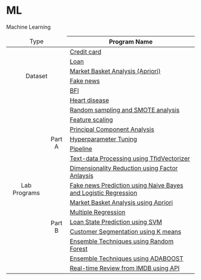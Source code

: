 
# ML
Machine Learning

<table>
<thead>
  <tr>
    <td rowspan="2" colspan="2" align="center">Type</td>
    <th>Program Name</th>
  </tr>
</thead>
<tbody>
  <tr>
    <td rowspan="6" colspan="2" align="center">Dataset</td>
    <td><a href="https://drive.google.com/uc?id=1hGvavGU4GZVv-yclEMVx3E9kXDed8hbq&export=download">Credit card</a></td>
  </tr>
  <tr>
    <td><a href="https://drive.google.com/uc?id=1_EDoCOuv2nv5dDFap0kzYRYDMzJbjrxp&export=download">Loan</a></td>
  </tr>
    <tr>
    <td><a href="https://drive.google.com/uc?id=1gBaWTGiFe8iVIC0vSexSBWI9JKjHcJkm&export=download">Market Basket Analysis (Apriori)</a></td>
  </tr>
  <tr>
    <td><a href="https://drive.google.com/uc?id=1Uj1zuAlokmJFqOkmOvGX0pcP8LCWQFlN&export=download">Fake news</a></td>
  </tr>
  <tr>
      <td><a href="https://drive.google.com/uc?id=1TXjoSFCrpP2SvTLUCrBVsSIu1XqxIItq&export=download">BFI</a></td>
  </tr>
  <tr>
    <td><a href="https://drive.google.com/uc?id=1SLUgzWH_zq8uHH4wEOkMx2Jjrqi2x2ee&export=download">Heart disease</a></td>
  </tr>
  
  <tr>
    <td rowspan="15" align="center">Lab Programs</td>
    <td rowspan="7" align="center">Part A</td>
    <td><a href="Lab01.ipynb">Random sampling and SMOTE analysis</a></td>
  </tr>
  <tr>
    <td><a href="Lab02.ipynb">Feature scaling</a></td>
  </tr>
  <tr>
    <td><a href="Lab03.ipynb">Principal Component Analysis</a></td>
  </tr>
  <tr>
    <td><a href="Lab04.ipynb">Hyperparameter Tuning</td>
  </tr>
  <tr>
    <td><a href="Lab05.ipynb">Pipeline</a></td>
  </tr>
  <tr>
    <td><a href="Lab06.ipynb">Text-data Processing using TfidVectorizer</a></td>
  </tr>
  <tr>
    <td><a href="Lab07.ipynb">Dimensionality Reduction using Factor Anlaysis</a></td>
  </tr>
    <tr>
    <td rowspan="8" align="center">Part B</td>
    <td><a href="Lab08.ipynb">Fake news Prediction using Naive Bayes and Logistic Regression</a></td>
  </tr>
  <tr>
    <td><a href="Lab09.ipynb">Market Basket Analysis using Apriori</a></td>
  </tr>
  <tr>
    <td><a href="Lab10.ipynb">Multiple Regression</a></td>
  </tr>
    <tr>
    <td><a href="Lab11.ipynb">Loan State Prediction using SVM</a></td>
  </tr>
    <tr>
    <td><a href="Lab12.ipynb">Customer Segmentation using K means </a></td>
  </tr>
    <tr>
    <td><a href="Lab13.ipynb">Ensemble Techniques using Random Forest</a></td>
  </tr>
    <tr>
    <td><a href="Lab14.ipynb">Ensemble Techniques using ADABOOST</a></td>
  </tr>
    <tr>
    <td><a href="Lab15.ipynb">Real-time Review from IMDB using API</a></td>
  </tr>
  
  

  
  
  
  







</tbody>
</table>


